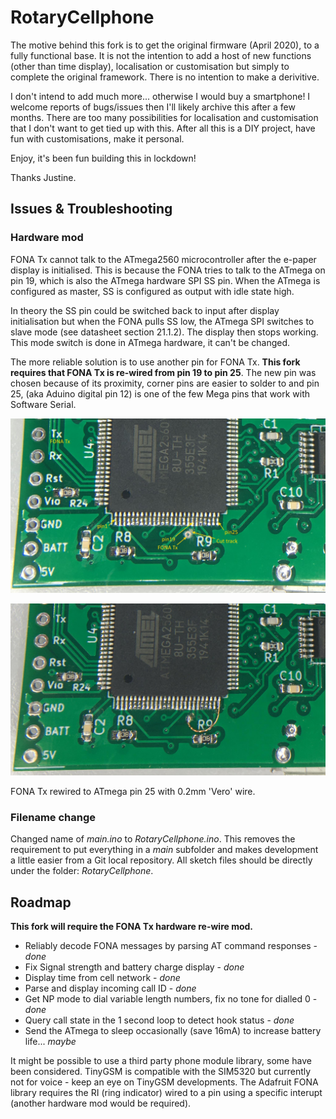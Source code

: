 # RotaryCellphone
The motive behind this fork is to get the original firmware (April 2020), to a fully functional base. It is not the intention to add a host of new functions (other than time display), localisation or customisation but simply to complete the original framework. There is no intention to make a derivitive.

I don't intend to add much more... otherwise I would buy a smartphone! I welcome reports of bugs/issues then I'll likely archive this after a few months. There are too many possibilities for localisation and customisation that I don't want to get tied up with this. After all this is a DIY project, have fun with customisations, make it personal.

Enjoy, it's been fun building this in lockdown!

Thanks Justine.

## Issues & Troubleshooting
### Hardware mod
FONA Tx cannot talk to the ATmega2560 microcontroller after the e-paper display is initialised. This is because the FONA tries to talk to the ATmega on pin 19, which is also the ATmega hardware SPI SS pin. When the ATmega is configured as master, SS is configured as output with idle state high.

In theory the SS pin could be switched back to input after display initialisation but when the FONA pulls SS low, the ATmega SPI switches to slave mode (see datasheet section 21.1.2). The display then stops working. This mode switch is done in ATmega hardware, it can't be changed.

The more reliable solution is to use another pin for FONA Tx. **This fork requires that FONA Tx is re-wired from pin 19 to pin 25**. The new pin was chosen because of its proximity, corner pins are easier to solder to and pin 25, (aka Aduino digital pin 12) is one of the few Mega pins that work with Software Serial.

![Preparing the via](images/hwmod_part1.jpg "Cut the track and prepare the via as a solder pad")

![Re-wire FONA Tx](images/hwmod_part2.jpg "Re-wiring FONA Tx with 0.2mm 'Vero' wire")

FONA Tx rewired to ATmega pin 25 with 0.2mm 'Vero' wire.

### Filename change
Changed name of *main.ino* to *RotaryCellphone.ino*. This removes the requirement to put everything in a *main* subfolder and makes development a little easier from a Git local repository. All sketch files should be directly under the folder: *RotaryCellphone*.

## Roadmap
**This fork will require the FONA Tx hardware re-wire mod.**

- Reliably decode FONA messages by parsing AT command responses - *done*
- Fix Signal strength and battery charge display - *done*
- Display time from cell network - *done*
- Parse and display incoming call ID - *done*
- Get NP mode to dial variable length numbers, fix no tone for dialled 0 - *done*
- Query call state in the 1 second loop to detect hook status - *done*
- Send the ATmega to sleep occasionally (save 16mA) to increase battery life... *maybe*

It might be possible to use a third party phone module library, some have been considered. TinyGSM is compatible with the SIM5320 but currently not for voice - keep an eye on TinyGSM developments. The Adafruit FONA library requires the RI (ring indicator) wired to a pin using a specific interupt (another hardware mod would be required).
